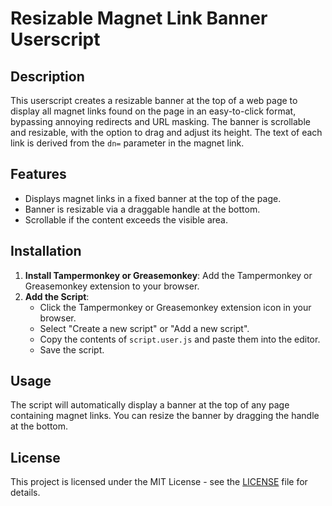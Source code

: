 # Resizable Magnet Link Banner Userscript

## Description
This userscript creates a resizable banner at the top of a web page to display all magnet links found on the page in an easy-to-click format, bypassing annoying redirects and URL masking. The banner is scrollable and resizable, with the option to drag and adjust its height. The text of each link is derived from the `dn=` parameter in the magnet link.

## Features
- Displays magnet links in a fixed banner at the top of the page.
- Banner is resizable via a draggable handle at the bottom.
- Scrollable if the content exceeds the visible area.

## Installation
1. **Install Tampermonkey or Greasemonkey**: Add the Tampermonkey or Greasemonkey extension to your browser.
2. **Add the Script**:
   - Click the Tampermonkey or Greasemonkey extension icon in your browser.
   - Select "Create a new script" or "Add a new script".
   - Copy the contents of `script.user.js` and paste them into the editor.
   - Save the script.

## Usage
The script will automatically display a banner at the top of any page containing magnet links. You can resize the banner by dragging the handle at the bottom.

## License
This project is licensed under the MIT License - see the [LICENSE](LICENSE) file for details.

